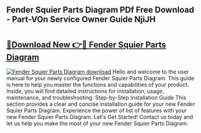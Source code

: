 ## Fender Squier Parts Diagram PDf Free Download - Part-VOn Service Owner Guide NjiJH

# <h2><a href="http://dfmiy7.blite.top/?on=Fender+Squier+Parts+Diagram">🔗Download New 👉🔴 Fender Squier Parts Diagram</a></h2>

[![Fender Squier Parts Diagram download](https://i.imgur.com/lujVjoI.png)](http://dfmiy7.blite.top/?on=Fender+Squier+Parts+Diagram)
Hello and welcome to the user manual for your newly configured Fender Squier Parts Diagram. This guide is here to help you master the functions and capabilities of your product. Inside, you will find detailed instructions for installation, usage, maintenance, and troubleshooting. Step-by-Step Installation Guide This section provides a clear and concise installation guide for your new Fender Squier Parts Diagram. Experience the power of list of features with your new Fender Squier Parts Diagram. Let's Get Started! Contact us today and let us help you make the most of your new Fender Squier Parts Diagram.
